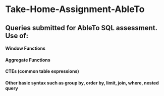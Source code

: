 # Take-Home-Assignment-AbleTo

## Queries submitted for AbleTo SQL assessment. Use of:
#### Window Functions
#### Aggregate Functions
#### CTEs (common table expressions)
#### Other basic syntax such as group by, order by, limit, join, where, nested query
